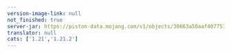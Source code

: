 ```yaml
---
version-image-link: null
not_finished: true
server-jar: https://piston-data.mojang.com/v1/objects/30663a50aaf407751ae9e704758364ed9433206d/server.jar
translator: null
cats: ['1.21','1.21.2']
---
```

